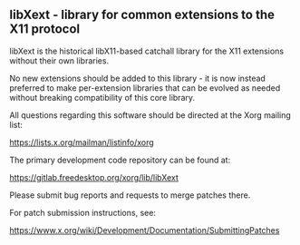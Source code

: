 libXext - library for common extensions to the X11 protocol
-----------------------------------------------------------

libXext is the historical libX11-based catchall library for the X11
extensions without their own libraries.

No new extensions should be added to this library - it is now instead
preferred to make per-extension libraries that can be evolved as needed
without breaking compatibility of this core library.

All questions regarding this software should be directed at the
Xorg mailing list:

  https://lists.x.org/mailman/listinfo/xorg

The primary development code repository can be found at:

  https://gitlab.freedesktop.org/xorg/lib/libXext

Please submit bug reports and requests to merge patches there.

For patch submission instructions, see:

  https://www.x.org/wiki/Development/Documentation/SubmittingPatches

